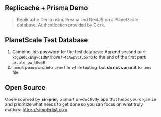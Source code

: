## Replicache + Prisma Demo

> Replicache Demo using Prisma and NextJS on a PlanetScale database. Authentication provided by Clerk.

## PlanetScale Test Database

1. Combine this password for the test database: Append second part: `kGgZe0qxEhgvqIdNPThQV8T-4cAwpVCFJ5xrQ` to the end of the first part: `pscale_pw_l0waB-`
2. Insert password into `.env` file while testing, but **do not commit** to `.env` file.

## Open Source

Open-sourced by **simpler**, a smart productivity app that helps you organize and prioritize what needs to get done so you can focus on what truly matters: https://simplerlist.com
